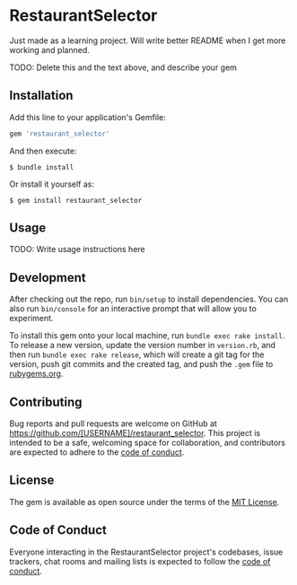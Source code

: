 # RestaurantSelector

Just made as a learning project. Will write better README when I get more working and planned. 

TODO: Delete this and the text above, and describe your gem

## Installation

Add this line to your application's Gemfile:

```ruby
gem 'restaurant_selector'
```

And then execute:

    $ bundle install

Or install it yourself as:

    $ gem install restaurant_selector

## Usage

TODO: Write usage instructions here

## Development

After checking out the repo, run `bin/setup` to install dependencies. You can also run `bin/console` for an interactive prompt that will allow you to experiment.

To install this gem onto your local machine, run `bundle exec rake install`. To release a new version, update the version number in `version.rb`, and then run `bundle exec rake release`, which will create a git tag for the version, push git commits and the created tag, and push the `.gem` file to [rubygems.org](https://rubygems.org).

## Contributing

Bug reports and pull requests are welcome on GitHub at https://github.com/[USERNAME]/restaurant_selector. This project is intended to be a safe, welcoming space for collaboration, and contributors are expected to adhere to the [code of conduct](https://github.com/[USERNAME]/restaurant_selector/blob/master/CODE_OF_CONDUCT.md).

## License

The gem is available as open source under the terms of the [MIT License](https://opensource.org/licenses/MIT).

## Code of Conduct

Everyone interacting in the RestaurantSelector project's codebases, issue trackers, chat rooms and mailing lists is expected to follow the [code of conduct](https://github.com/[USERNAME]/restaurant_selector/blob/master/CODE_OF_CONDUCT.md).
